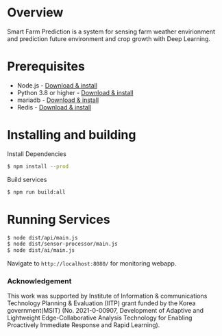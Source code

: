 # Overview
Smart Farm Prediction is a system for sensing farm weather envirionment and prediction future environment and crop growth with Deep Learning.

# Prerequisites
* Node.js - [Download & install](https://nodejs.org/ko/download/)
* Python 3.8 or higher - [Download & install](https://www.python.org/downloads/)
* mariadb - [Download & install](https://mariadb.org/download)
* Redis - [Download & install](https://redis.io/download)
# Installing and building
Install Dependencies
```bash
$ npm install --prod
```
Build services
```bash
$ npm run build:all
```

# Running Services
```bash
$ node dist/api/main.js
$ node dist/sensor-processor/main.js
$ node dist/ai/main.js
```

Navigate to `http://localhost:8080/` for monitoring webapp.


### Acknowledgement
This work was supported by Institute of Information & communications Technology Planning & Evaluation (IITP) grant funded by the Korea government(MSIT) (No. 2021-0-00907, Development of Adaptive and Lightweight Edge-Collaborative Analysis Technology for Enabling Proactively Immediate Response and Rapid Learning).
